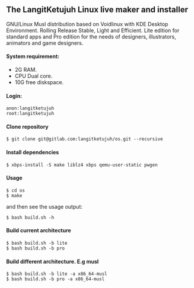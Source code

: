 ## The LangitKetujuh Linux live maker and installer

GNU/Linux Musl distribution based on Voidlinux with KDE Desktop Environment. Rolling Release Stable, Light and Efficient. Lite edition for standard apps and Pro edition for the needs of designers, illustrators, animators and game designers.

#### System requirement:

- 2G RAM.
- CPU Dual core.
- 10G free diskspace.

#### Login:

    anon:langitketujuh
    root:langitketujuh

#### Clone repository

    $ git clone git@gitlab.com:langitketujuh/os.git --recursive

#### Install dependencies

    $ xbps-install -S make liblz4 xbps qemu-user-static pwgen

#### Usage

    $ cd os
    $ make

and then see the usage output:

    $ bash build.sh -h

#### Build current architecture

    $ bash build.sh -b lite
    $ bash build.sh -b pro

#### Build different architecture. E.g musl

    $ bash build.sh -b lite -a x86_64-musl
    $ bash build.sh -b pro -a x86_64-musl
